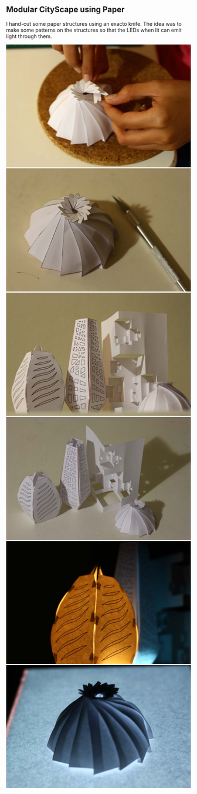 
## Modular CityScape using Paper

I hand-cut some paper structures using an exacto knife. The idea was to make some patterns on the structures so that the LEDs when lit can emit light through them.

<img src="https://github.com/DigitalFabricationStudio/Project_0.2/raw/master/dipti.sonawane/paper-prototyping/paper-prototype-selected/IMG_8492.JPG">
<img src="https://github.com/DigitalFabricationStudio/Project_0.2/raw/master/dipti.sonawane/paper-prototyping/paper-prototype-selected/IMG_8503.JPG">
<img src="https://github.com/DigitalFabricationStudio/Project_0.2/raw/master/dipti.sonawane/paper-prototyping/paper-prototype-selected/IMG_8528.JPG">
<img src="https://github.com/DigitalFabricationStudio/Project_0.2/raw/master/dipti.sonawane/paper-prototyping/paper-prototype-selected/IMG_8535.JPG">
<img src="https://github.com/DigitalFabricationStudio/Project_0.2/raw/master/dipti.sonawane/paper-prototyping/paper-prototype-selected/IMG_8551.JPG">
<img src="https://github.com/DigitalFabricationStudio/Project_0.2/raw/master/dipti.sonawane/paper-prototyping/paper-prototype-selected/IMG_8560.JPG">
